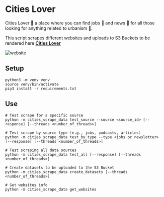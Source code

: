 # Cities Lover

Cities Lover 💚 a place where you can find jobs 💼 and news 📰 for all those looking for anything related to urbanism 🌆.

This script scrapes different websites and uploads to S3 Buckets to be rendered here **[Cities Lover](https://www.gabrielhn.com/citieslover/)**

![website](/citieslover.gif)

## Setup
```
python3 -m venv venv
source venv/bin/activate
pip3 install -r requirements.txt
```

## Use
```
# Test scrape for a specific source
python -m cities_scrape_data test_source --source <source_id> [--response] [--threads <number_of_threads>]

# Test scrape by source type (e.g., jobs, podcasts, articles)
python -m cities_scrape_data test_by_type --type <jobs or newsletter> [--response] [--threads <number_of_threads>]

# Test scraping all data sources
python -m cities_scrape_data test_all [--response] [--threads <number_of_threads>]

# Create datasets to be uploaded to the S3 Bucket
python -m cities_scrape_data create_datasets [--threads <number_of_threads>]

# Get websites info
python -m cities_scrape_data get_websites
```